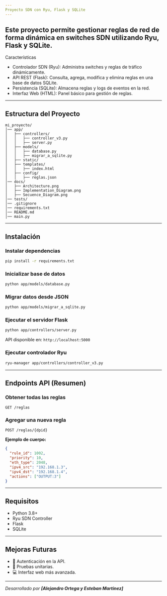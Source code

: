 ```yaml
---
Proyecto SDN con Ryu, Flask y SQLite
---
```

Este proyecto permite gestionar reglas de red de forma dinámica en switches SDN utilizando **Ryu**, **Flask** y **SQLite**.
---
Características
-  Controlador SDN (Ryu): Administra switches y reglas de tráfico dinámicamente.
-  API REST (Flask): Consulta, agrega, modifica y elimina reglas en una base de datos SQLite.
-  Persistencia (SQLite): Almacena reglas y logs de eventos en la red.
-  Interfaz Web (HTML): Panel básico para gestión de reglas.

---

## Estructura del Proyecto

```
mi_proyecto/
│── app/
│   ├── controllers/
│   │   ├── controller_v3.py
│   │   ├── server.py
│   ├── models/
│   │   ├── database.py
│   │   ├── migrar_a_sqlite.py
│   ├── static/
│   ├── templates/
│   │   ├── index.html
│   ├── config/
│   │   ├── reglas.json
│── docs/
│   ├── Architecture.png
│   ├── Implementation_Diagram.png
│   ├── Secuence_Diagram.png
│── tests/
│── .gitignore
│── requirements.txt
│── README.md
│── main.py
```

---

## Instalación

### Instalar dependencias

```bash
pip install -r requirements.txt
```

### Inicializar base de datos

```bash
python app/models/database.py
```

### Migrar datos desde JSON

```bash
python app/models/migrar_a_sqlite.py
```

### Ejecutar el servidor Flask

```bash
python app/controllers/server.py
```

API disponible en: `http://localhost:5000`

### Ejecutar controlador Ryu

```bash
ryu-manager app/controllers/controller_v3.py
```

---

## Endpoints API (Resumen)

### Obtener todas las reglas

```http
GET /reglas
```

### Agregar una nueva regla

```http
POST /reglas/{dpid}
```

**Ejemplo de cuerpo:**

```json
{
  "rule_id": 1002,
  "priority": 10,
  "eth_type": 2048,
  "ipv4_src": "192.168.1.3",
  "ipv4_dst": "192.168.1.4",
  "actions": ["OUTPUT:3"]
}
```

---

## Requisitos

- Python 3.8+
- Ryu SDN Controller
- Flask
- SQLite

---

## Mejoras Futuras

- 🔐 Autenticación en la API.
- 🧪 Pruebas unitarias.
- 💻 Interfaz web más avanzada.

---

_Desarrollado por **[Alejandro Ortega y Esteban Martinez]**_
